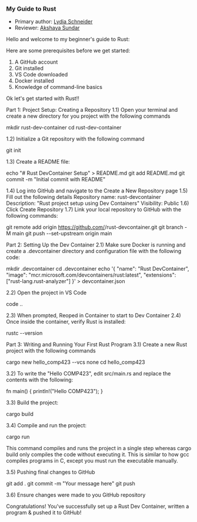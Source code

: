 ### My Guide to Rust

* Primary author: [Lydia Schneider](https://github.com/lydiaschneider)
* Reviewer: [Akshaya Sundar](https://github.com/sundarak)


Hello and welcome to my beginner's guide to Rust:


Here are some prerequisites before we get started:
1) A GitHub account
2) Git installed
3) VS Code downloaded
4) Docker installed
5) Knowledge of command-line basics


Ok let's get started with Rust!!

Part 1: Project Setup: Creating a Repository
1.1) Open your terminal and create a new directory for you project with the following commands

mkdir rust-dev-container
cd rust-dev-container

1.2) Initialize a Git repository with the following command

git init

1.3) Create a README file:

echo "# Rust DevContainer Setup" > README.md
git add README.md
git commit -m "Initial commit with README"


1.4) Log into GitHub and navigate to the Create a New Repository page
1.5) Fill out the following details
        Repository name: rust-devcontainer
        Description: "Rust project setup using Dev Containers"
        Visibility: Public
1.6) Click Create Repository
1.7) Link your local repository to GitHub with the following commands:

git remote add origin https://github.com/<your-username>/rust-devcontainer.git
git branch -M main
git push --set-upstream origin main

Part 2: Setting Up the Dev Container
2.1) Make sure Docker is running and create a .devcontainer directory and configuration file with the following code:


mkdir .devcontainer
cd .devcontainer
echo '{
  "name": "Rust DevContainer",
  "image": "mcr.microsoft.com/devcontainers/rust:latest",
  "extensions": ["rust-lang.rust-analyzer"]
}' > devcontainer.json

2.2) Open the project in VS Code

code ..

2.3) When prompted, Reoped in Container to start to Dev Container
2.4) Once inside the container, verify Rust is installed:

rustc --version

Part 3: Writing and Running Your First Rust Program
3.1) Create a new Rust project with the following commands

cargo new hello_comp423 --vcs none
cd hello_comp423

3.2) To write the "Hello COMP423", edit src/main.rs and replace the contents with the following:

fn main() {
    println!("Hello COMP423");
}

3.3) Build the project:

cargo build

3.4) Compile and run the project: 

cargo run

This command compiles and runs the project in a single step whereas cargo build only compiles the code without executing it. This is similar to how gcc compiles programs in C, except you must run the executable manually.

3.5) Pushing final changes to GitHub

git add .
git commit -m "Your message here"
git push

3.6) Ensure changes were made to you GitHub repository

Congratulations! You've successfully set up a Rust Dev Container, written a program & pushed it to GitHub!
